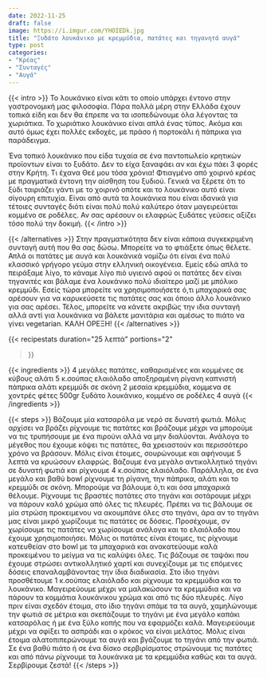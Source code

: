 ```yaml
---
date: 2022-11-25
draft: false
image: https://i.imgur.com/YHOIEDk.jpg
title: "Ξυδάτο λουκάνικο με κρεμμύδια, πατάτες και τηγανητά αυγά"
type: post
categories:
- "Κρέας"
- "Συνταγές"
- "Αυγά"
---
```


{{< intro >}}
Το λουκάνικο είναι κάτι το οποίο υπάρχει έντονο στην γαστρονομική μας φιλοσοφία. Πάρα πολλά μέρη στην Ελλάδα έχουν τοπικά είδη και δεν θα έπρεπε να τα ισοπεδώνουμε όλα λέγοντας τα χωριάτικα. Το χωριάτικο λουκάνικο είναι απλά ένας τύπος. Ακόμα και αυτό όμως έχει πολλές εκδοχές, με πράσο ή πορτοκάλι ή πάπρικα για παράδειγμα.

Ένα τοπικό λουκάνικο που είδα τυχαία σε ένα παντοπωλείο κρητικών προϊοντων είναι το ξυδάτο. Δεν το είχα ξαναφάει αν και έχω πάει 3 φορές στην Κρήτη. Τι έχανα Θεέ μου τόσα χρόνια! Φτιαγμένο από χοιρινό κρέας με πραγματικά έντονη την αίσθηση του ξυδιού. Γενικά να ξέρετε ότι το ξύδι ταιριάζει γάντι με το χοιρινό οπότε και το λουκάνικο αυτό είναι σίγουρη επιτυχία. Είναι από αυτά τα λουκάνικα που είναι ιδανικά για τέτοιες συνταγές διότι είναι πολύ πολύ καλύτερο όταν μαγειρεύεται κομμένο σε ροδέλες. Αν σας αρέσουν οι ελαφρώς ξυδάτες γεύσεις αξίζει τόσο πολύ την δοκιμή.
{{< /intro >}}

{{< /alternatives >}} Στην πραγματικότητα δεν είναι κάποια συγκεκριμένη συνταγή αυτή που θα σας δώσω. Μπορείτε να το φτιάξετε όπως θέλετε. Απλά οι πατάτες με αυγά και λουκάνικά νομίζω ότι είναι ένα  πολύ κλασσικό γρήγορο γεύμα στην ελληνική οικογένεια. Εμείς εδώ απλά το πειράξαμε λίγο, το κάναμε λίγο πιό υγιεινό αφού οι πατάτες δεν είναι τηγανιτές και βάλαμε ένα λουκάνικο πολύ ιδιαίτερο μαζί με μπόλικο κρεμμύδι. Εσείς τώρα μπορείτε να χρησιμοποιήσετε ό,τι μπαχαρικά σας αρέσουν για να καρυκεύσετε τις πατάτες σας και όποιο άλλο λουκάνικο για σας αρέσει. Τέλος, μπορείτε να κάνετε ακριβώς την ιδια συνταγή αλλά αντί για λουκάνικα να βάλετε μανιτάρια και αμέσως το πιάτο να γίνει vegetarian. ΚΑΛΗ ΟΡΕΞΗ!
{{< /alternatives >}}


{{< recipestats 
    duration="25 λεπτά"
    portions="2"
>}}

{{< ingredients >}}
4 μεγάλες πατάτες, καθαρισμένες και κομμένες σε κύβους
αλάτι
5 κ.σούπας ελαιόλαδο
αποξηραμένη ρίγανη 
καπνιστή πάπρικα
αλάτι
κρεμμύδι σε σκόνη
2 μεσαία κρεμμύδια, κομμενα σε χοντρές φέτες
500gr ξυδάτο λουκάνικο, κομμένο σε ροδέλες
4 αυγά
{{< /ingredients >}}

{{< steps >}}
Βάζουμε μία κατσαρόλα με νερό σε δυνατή φωτιά. Μόλις αρχίσει να βράζει ρίχνουμε τις πατάτες και βράζουμε μέχρι να μπορούμε να τις τρυπήσουμε με ένα πιρούνι αλλά να μην διαλύονται. Ανάλογα το μέγεθος που έχουμε κόψει τις πατάτες, θα χρειαστούν και περισσότερο χρόνο να βράσουν.
Μόλις είναι έτοιμες, σουρώνουμε και αφήνουμε 5 λεπτά να κρυώσουν ελαφρώς.
Βάζουμε ένα μεγάλο αντικολλητικό τηγάνι σε δυνατή φωτιά και ρίχνουμε 4 κ.σούπας ελαιόλαδο. Παράλληλα, σε ένα μεγάλο και βαθύ bowl ρίχνουμε τη ρίγανη, την πάπρικα, αλάτι και το κρεμμύδι σε σκόνη. Μπορούμε να βάλουμε ό,τι και όσα μπαχαρικά θέλουμε.
Ρίχνουμε τις βραστές πατάτες στο τηγάνι και σοτάρουμε μέχρι να πάρουν καλό χρώμα από όλες τις πλευρές. Πρέπει να τις βάλουμε σε μία στρώση προκειμενου να ακουμπάνε όλες στο τηγάνι, άρα αν το τηγάνι μας είναι μικρό χωρίζουμε τις πατάτες σε δόσεις. Προσέχουμε, σν χωρίσουμε τις πατάτες να χωρίσουμε ανάλογα και το ελαιόλαδο που έχουμε χρησιμοποιήσει.
Μόλις οι πατάτες είναι έτοιμες, τις ρίχνουμε κατευθείαν στο bowl με τα μπαχαρικά και ανακατεύουμε καλά προκειμένου το μείγμα να τις καλύψει όλες. Τις βάζουμε σε ταψάκι που έχουμε στρώσει αντικολλητικό χαρτί και συνεχίζουμε με τις επόμενες δόσεις επαναλαμβάνοντας την ίδια διαδικασία. 
Στο ίδιο τηγάνι προσθέτουμε 1 κ.σούπας ελαιόλαδο και ρίχνουμε τα κρεμμύδια και το λουκάνικο. Μαγειρεύουμε μέχρι να μαλακώσουν τα κρεμμύδια και να πάρουν τα κομμάτια λουκάνικου χρώμα και από τις δύο πλευρές.
Λίγο πριν είναι σχεδόν έτοιμα, στο ίδιο τηγάνι σπάμε τα τα αυγά, χαμηλώνουμε την φωτιά σε μέτρια και σκεπάζουμε το τηγάνι με ένα μεγάλο καπάκι κατσαρόλας ή με ένα ξύλο κοπής που να εφαρμόζει καλά. Μαγειρεύουμε μέχρι να σφίξει το ασπράδι και ο κρόκος να είναι μελάτος. Μόλις είναι έτοιμα αλατοπιπερώνουμε τα αυγά και βγάζουμε το τηγάνι από την φωτιά.
Σε ένα βαθύ πιάτο ή σε ένα δίσκο σερβιρίσματος στρώνουμε τις πατάτες και από πάνω ρίχνουμε τα λουκάνικα με τα κρεμμύδια καθώς και τα αυγά. Σερβίρουμε ζεστά!
{{< /steps >}}